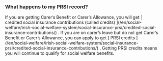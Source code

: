 ###  What happens to my PRSI record?

If you are getting Carer’s Benefit or Carer’s Allowance, you will get [
credited social insurance contributions (called credits) ](/en/social-
welfare/irish-social-welfare-system/social-insurance-prsi/credited-social-
insurance-contributions/) . If you are on carer’s leave but do not get Carer’s
Benefit or Carer’s Allowance, you can apply to get [ PRSI credits
](/en/social-welfare/irish-social-welfare-system/social-insurance-
prsi/credited-social-insurance-contributions/) . Getting PRSI credits means
you will continue to qualify for social welfare benefits.
